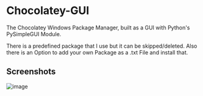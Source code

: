 # Chocolatey-GUI
The Chocolatey Windows Package Manager, built as a GUI with Python's PySimpleGUI Module.

There is a predefined package that I use but it can be skipped/deleted.
Also there is an Option to add your own Package as a .txt File and install that.

## Screenshots
![image](https://user-images.githubusercontent.com/93329694/231966247-92dec70c-4104-426f-9498-56e661cec8d5.png)
